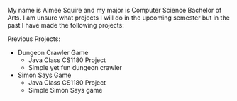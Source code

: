 My name is Aimee Squire and my major is Computer Science Bachelor of Arts. I am unsure what projects I will do in the upcoming semester but in the past I have made the following projects:

Previous Projects:
- Dungeon Crawler Game
    - Java Class CS1180 Project
    - Simple yet fun dungeon crawler
- Simon Says Game
    - Java Class CS1180 Project
    - Simple Simon Says game 
